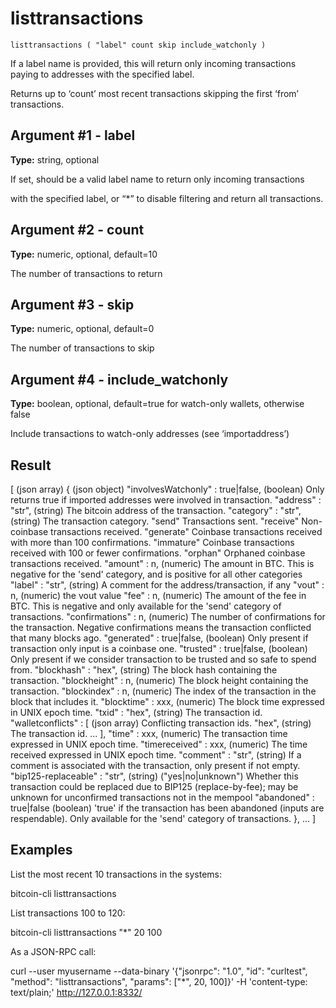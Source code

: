 # listtransactions

`listtransactions ( "label" count skip include_watchonly )`

If a label name is provided, this will return only incoming transactions paying to addresses with the specified label.

Returns up to ‘count’ most recent transactions skipping the first ‘from’ transactions.

## Argument #1 - label

**Type:** string, optional

If set, should be a valid label name to return only incoming transactions

with the specified label, or “\*” to disable filtering and return all transactions.

## Argument #2 - count

**Type:** numeric, optional, default=10

The number of transactions to return

## Argument #3 - skip

**Type:** numeric, optional, default=0

The number of transactions to skip

## Argument #4 - include\_watchonly

**Type:** boolean, optional, default=true for watch-only wallets, otherwise false

Include transactions to watch-only addresses (see ‘importaddress’)

## Result

[                                        (json array)
  {                                      (json object)
    "involvesWatchonly" : true|false,    (boolean) Only returns true if imported addresses were involved in transaction.
    "address" : "str",                   (string) The bitcoin address of the transaction.
    "category" : "str",                  (string) The transaction category.
                                         "send"                  Transactions sent.
                                         "receive"               Non-coinbase transactions received.
                                         "generate"              Coinbase transactions received with more than 100 confirmations.
                                         "immature"              Coinbase transactions received with 100 or fewer confirmations.
                                         "orphan"                Orphaned coinbase transactions received.
    "amount" : n,                        (numeric) The amount in BTC. This is negative for the 'send' category, and is positive
                                         for all other categories
    "label" : "str",                     (string) A comment for the address/transaction, if any
    "vout" : n,                          (numeric) the vout value
    "fee" : n,                           (numeric) The amount of the fee in BTC. This is negative and only available for the
                                         'send' category of transactions.
    "confirmations" : n,                 (numeric) The number of confirmations for the transaction. Negative confirmations means the
                                         transaction conflicted that many blocks ago.
    "generated" : true|false,            (boolean) Only present if transaction only input is a coinbase one.
    "trusted" : true|false,              (boolean) Only present if we consider transaction to be trusted and so safe to spend from.
    "blockhash" : "hex",                 (string) The block hash containing the transaction.
    "blockheight" : n,                   (numeric) The block height containing the transaction.
    "blockindex" : n,                    (numeric) The index of the transaction in the block that includes it.
    "blocktime" : xxx,                   (numeric) The block time expressed in UNIX epoch time.
    "txid" : "hex",                      (string) The transaction id.
    "walletconflicts" : [                (json array) Conflicting transaction ids.
      "hex",                             (string) The transaction id.
      ...
    ],
    "time" : xxx,                        (numeric) The transaction time expressed in UNIX epoch time.
    "timereceived" : xxx,                (numeric) The time received expressed in UNIX epoch time.
    "comment" : "str",                   (string) If a comment is associated with the transaction, only present if not empty.
    "bip125-replaceable" : "str",        (string) ("yes|no|unknown") Whether this transaction could be replaced due to BIP125 (replace-by-fee);
                                         may be unknown for unconfirmed transactions not in the mempool
    "abandoned" : true|false             (boolean) 'true' if the transaction has been abandoned (inputs are respendable). Only available for the
                                         'send' category of transactions.
  },
  ...
]

## Examples

List the most recent 10 transactions in the systems:

bitcoin-cli listtransactions

List transactions 100 to 120:

bitcoin-cli listtransactions "*" 20 100

As a JSON-RPC call:

curl --user myusername --data-binary '{"jsonrpc": "1.0", "id": "curltest", "method": "listtransactions", "params": ["*", 20, 100]}' -H 'content-type: text/plain;' http://127.0.0.1:8332/